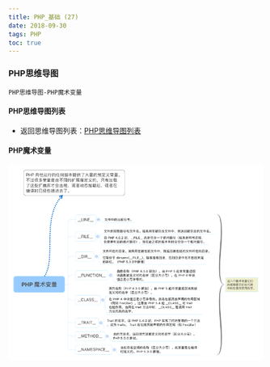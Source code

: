 ```yaml
---
title: PHP_基础 (27)
date: 2018-09-30
tags: PHP 
toc: true
---
```


### PHP思维导图
    PHP思维导图-PHP魔术变量

<!-- more -->

#### PHP思维导图列表
- 返回思维导图列表：[PHP思维导图列表](/2018/201809/base_PHP18/)

#### PHP魔术变量
![PHP魔术变量](/img/20180930_1.png)